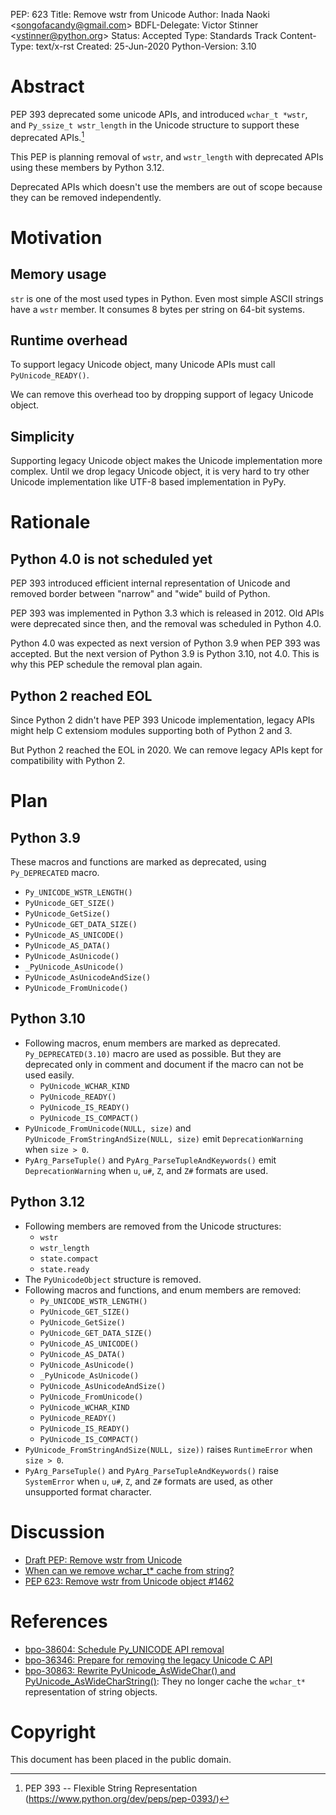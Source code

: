 PEP: 623 Title: Remove wstr from Unicode Author: Inada Naoki
\<<songofacandy@gmail.com>\> BDFL-Delegate: Victor Stinner
\<<vstinner@python.org>\> Status: Accepted Type: Standards Track
Content-Type: text/x-rst Created: 25-Jun-2020 Python-Version: 3.10

Abstract
========

PEP 393 deprecated some unicode APIs, and introduced `wchar_t *wstr`,
and `Py_ssize_t wstr_length` in the Unicode structure to support these
deprecated APIs.[^1]

This PEP is planning removal of `wstr`, and `wstr_length` with
deprecated APIs using these members by Python 3.12.

Deprecated APIs which doesn\'t use the members are out of scope because
they can be removed independently.

Motivation
==========

Memory usage
------------

`str` is one of the most used types in Python. Even most simple ASCII
strings have a `wstr` member. It consumes 8 bytes per string on 64-bit
systems.

Runtime overhead
----------------

To support legacy Unicode object, many Unicode APIs must call
`PyUnicode_READY()`.

We can remove this overhead too by dropping support of legacy Unicode
object.

Simplicity
----------

Supporting legacy Unicode object makes the Unicode implementation more
complex. Until we drop legacy Unicode object, it is very hard to try
other Unicode implementation like UTF-8 based implementation in PyPy.

Rationale
=========

Python 4.0 is not scheduled yet
-------------------------------

PEP 393 introduced efficient internal representation of Unicode and
removed border between \"narrow\" and \"wide\" build of Python.

PEP 393 was implemented in Python 3.3 which is released in 2012. Old
APIs were deprecated since then, and the removal was scheduled in Python
4.0.

Python 4.0 was expected as next version of Python 3.9 when PEP 393 was
accepted. But the next version of Python 3.9 is Python 3.10, not 4.0.
This is why this PEP schedule the removal plan again.

Python 2 reached EOL
--------------------

Since Python 2 didn\'t have PEP 393 Unicode implementation, legacy APIs
might help C extensiom modules supporting both of Python 2 and 3.

But Python 2 reached the EOL in 2020. We can remove legacy APIs kept for
compatibility with Python 2.

Plan
====

Python 3.9
----------

These macros and functions are marked as deprecated, using
`Py_DEPRECATED` macro.

-   `Py_UNICODE_WSTR_LENGTH()`
-   `PyUnicode_GET_SIZE()`
-   `PyUnicode_GetSize()`
-   `PyUnicode_GET_DATA_SIZE()`
-   `PyUnicode_AS_UNICODE()`
-   `PyUnicode_AS_DATA()`
-   `PyUnicode_AsUnicode()`
-   `_PyUnicode_AsUnicode()`
-   `PyUnicode_AsUnicodeAndSize()`
-   `PyUnicode_FromUnicode()`

Python 3.10
-----------

-   Following macros, enum members are marked as deprecated.
    `Py_DEPRECATED(3.10)` macro are used as possible. But they are
    deprecated only in comment and document if the macro can not be used
    easily.
    -   `PyUnicode_WCHAR_KIND`
    -   `PyUnicode_READY()`
    -   `PyUnicode_IS_READY()`
    -   `PyUnicode_IS_COMPACT()`
-   `PyUnicode_FromUnicode(NULL, size)` and
    `PyUnicode_FromStringAndSize(NULL, size)` emit `DeprecationWarning`
    when `size > 0`.
-   `PyArg_ParseTuple()` and `PyArg_ParseTupleAndKeywords()` emit
    `DeprecationWarning` when `u`, `u#`, `Z`, and `Z#` formats are used.

Python 3.12
-----------

-   Following members are removed from the Unicode structures:
    -   `wstr`
    -   `wstr_length`
    -   `state.compact`
    -   `state.ready`
-   The `PyUnicodeObject` structure is removed.
-   Following macros and functions, and enum members are removed:
    -   `Py_UNICODE_WSTR_LENGTH()`
    -   `PyUnicode_GET_SIZE()`
    -   `PyUnicode_GetSize()`
    -   `PyUnicode_GET_DATA_SIZE()`
    -   `PyUnicode_AS_UNICODE()`
    -   `PyUnicode_AS_DATA()`
    -   `PyUnicode_AsUnicode()`
    -   `_PyUnicode_AsUnicode()`
    -   `PyUnicode_AsUnicodeAndSize()`
    -   `PyUnicode_FromUnicode()`
    -   `PyUnicode_WCHAR_KIND`
    -   `PyUnicode_READY()`
    -   `PyUnicode_IS_READY()`
    -   `PyUnicode_IS_COMPACT()`
-   `PyUnicode_FromStringAndSize(NULL, size))` raises `RuntimeError`
    when `size > 0`.
-   `PyArg_ParseTuple()` and `PyArg_ParseTupleAndKeywords()` raise
    `SystemError` when `u`, `u#`, `Z`, and `Z#` formats are used, as
    other unsupported format character.

Discussion
==========

-   [Draft PEP: Remove wstr from
    Unicode](https://mail.python.org/archives/list/python-dev@python.org/thread/BO2TQHSXWL2RJMINWQQRBF5LANDDJNHH/#BO2TQHSXWL2RJMINWQQRBF5LANDDJNHH)
-   [When can we remove wchar\_t\* cache from
    string?](https://mail.python.org/archives/list/python-dev@python.org/thread/7JVC3IKS2V73K36ISEJAAWMRFN2T4KKR/#7JVC3IKS2V73K36ISEJAAWMRFN2T4KKR)
-   [PEP 623: Remove wstr from Unicode object
    \#1462](https://github.com/python/peps/pull/1462)

References
==========

-   [bpo-38604: Schedule Py\_UNICODE API
    removal](https://bugs.python.org/issue38604)
-   [bpo-36346: Prepare for removing the legacy Unicode C
    API](https://bugs.python.org/issue36346)
-   [bpo-30863: Rewrite PyUnicode\_AsWideChar() and
    PyUnicode\_AsWideCharString()](https://bugs.python.org/issue30863):
    They no longer cache the `wchar_t*` representation of string
    objects.

Copyright
=========

This document has been placed in the public domain.

[^1]: PEP 393 \-- Flexible String Representation
    (<https://www.python.org/dev/peps/pep-0393/>)
